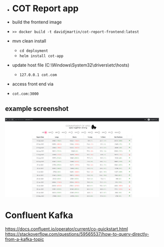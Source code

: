 - # COT Report app

- build the frontend image
- ```>> docker build -t davidjmartin/cot-report-frontend:latest```


- mvn clean install

  - ```cd deployment```
  - ```helm install cot-app```


- update host file (C:\Windows\System32\drivers\etc\hosts)
  - ```127.0.0.1 cot.com```


- access front end via
- ```cot.com:3000```


## example screenshot
![Screenshot](readme/Capture.PNG)

# Confluent Kafka
https://docs.confluent.io/operator/current/co-quickstart.html
https://stackoverflow.com/questions/59565537/how-to-query-directly-from-a-kafka-topic